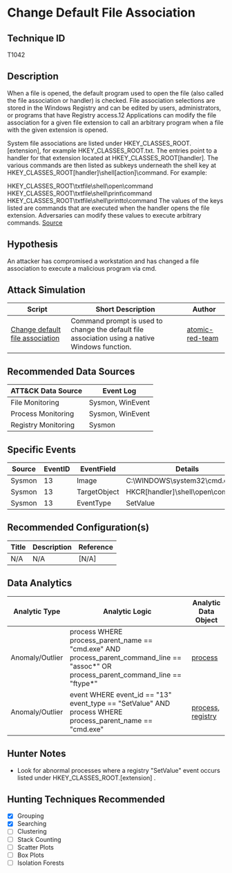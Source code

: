 # Change Default File Association
## Technique ID
T1042


## Description
When a file is opened, the default program used to open the file (also called the file association or handler) is checked. File association selections are stored in the Windows Registry and can be edited by users, administrators, or programs that have Registry access.12 Applications can modify the file association for a given file extension to call an arbitrary program when a file with the given extension is opened.

System file associations are listed under HKEY\_CLASSES\_ROOT\.[extension], for example HKEY\_CLASSES\_ROOT\.txt. The entries point to a handler for that extension located at HKEY\_CLASSES\_ROOT\[handler]. The various commands are then listed as subkeys underneath the shell key at HKEY\_CLASSES\_ROOT\[handler]\shell\[action]\command. For example:

HKEY\_CLASSES\_ROOT\txtfile\shell\open\command
HKEY\_CLASSES\_ROOT\txtfile\shell\print\command
HKEY\_CLASSES\_ROOT\txtfile\shell\printto\command
The values of the keys listed are commands that are executed when the handler opens the file extension. Adversaries can modify these values to execute arbitrary commands. [Source](https://attack.mitre.org/wiki/Technique/T1042)

## Hypothesis
An attacker has compromised a workstation and has changed a file association to execute a malicious program via cmd.


## Attack Simulation

| Script  | Short Description | Author | 
|---------|---------|---------|
| [Change default file association](https://github.com/redcanaryco/atomic-red-team/blob/master/atomics/T1042/T1042.md#atomic-test-1---change-default-file-association)| Command prompt is used to change the default file association using a native Windows function. | [atomic-red-team](https://github.com/redcanaryco/atomic-red-team/blob/master/atomics/T1042/T1042.md#atomic-test-1---change-default-file-association) |



## Recommended Data Sources

| ATT&CK Data Source | Event Log |
|---------|---------|
|File Monitoring| Sysmon, WinEvent |
|Process Monitoring|Sysmon, WinEvent| 
|Registry Monitoring|Sysmon |




## Specific Events

| Source | EventID | EventField | Details | Reference | 
|--------|---------|-------|---------|-----------| 
| Sysmon| 13 | Image | C:\WINDOWS\system32\cmd.exe | N/A |
| Sysmon | 13 | TargetObject | HKCR\[handler]\shell\open\command\ | N/A |
| Sysmon | 13 | EventType | SetValue | N/A |



## Recommended Configuration(s)
| Title | Description | Reference|
|---------|---------|---------|
| N/A | N/A | \[N/A\]



## Data Analytics 

| Analytic Type  | Analytic Logic | Analytic Data Object |
|--------|---------|---------|
| Anomaly/Outlier |  process WHERE process\_parent\_name == "cmd.exe"  AND process\_parent\_command\_line == "assoc\*" OR process\_parent\_command\_line == "ftype\*" | [process](https://github.com/bfuzzy/OSSEM/blob/master/detection_data_model/data_objects/process.md) | 
| Anomaly/Outlier | event WHERE  event\_id == "13" event\_type == "SetValue" AND process WHERE process\_parent\_name == "cmd.exe" | [process](https://github.com/bfuzzy/OSSEM/blob/master/detection_data_model/data_objects/process.md), [registry](https://github.com/Cyb3rWard0g/OSSEM/blob/master/detection_data_model/data_objects/registry.md)


## Hunter Notes
* Look for abnormal processes where a registry "SetValue" event occurs listed under HKEY\_CLASSES\_ROOT\.[extension] .


## Hunting Techniques Recommended

- [x] Grouping
- [x] Searching
- [ ] Clustering
- [ ] Stack Counting
- [ ] Scatter Plots
- [ ] Box Plots
- [ ] Isolation Forests
